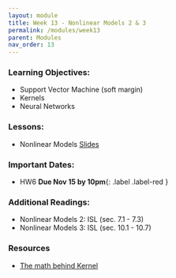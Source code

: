 ```yaml
---
layout: module
title: Week 13 - Nonlinear Models 2 & 3
permalink: /modules/week13
parent: Modules
nav_order: 13
---
```


### Learning Objectives:
* Support Vector Machine (soft margin)
* Kernels
* Neural Networks

### Lessons:
* Nonlinear Models [Slides](https://xinchenyu.github.io/csc380-fall23/Slides/23f380_nonlinearmodels.pdf)

### Important Dates:
* HW6 **Due Nov 15 by 10pm**{: .label .label-red }

### Additional Readings:
* Nonlinear Models 2: ISL (sec. 7.1 - 7.3)
* Nonlinear Models 3: ISL (sec. 10.1 - 10.7)

### Resources
* [The math behind Kernel](https://www.youtube.com/watch?v=wBVSbVktLIY)